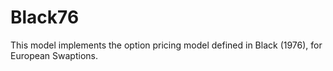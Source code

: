 # Black76
This model implements the option pricing model defined in Black (1976), for European Swaptions.

